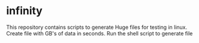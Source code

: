 # infinity
This repository contains scripts to generate Huge files for testing in linux.
Create file with GB's of data in seconds.
Run the shell script to generate file 
